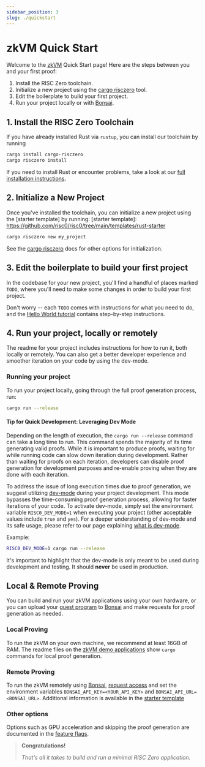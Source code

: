 ```yaml
---
sidebar_position: 3
slug: ./quickstart
---
```


# zkVM Quick Start

Welcome to the [zkVM] Quick Start page! Here are the steps between you and your first proof:

1. Install the RISC Zero toolchain.
2. Initialize a new project using the [cargo risczero] tool.
3. Edit the boilerplate to build your first project.
4. Run your project locally or with [Bonsai].

## 1. Install the RISC Zero Toolchain

If you have already installed Rust via `rustup`, you can install our toolchain by running

```bash
cargo install cargo-risczero
cargo risczero install
```

If you need to install Rust or encounter problems, take a look at our [full installation instructions](install.md).

## 2. Initialize a New Project

Once you've installed the toolchain, you can initialize a new project using the [starter template] by running:
[starter template]: https://github.com/risc0/risc0/tree/main/templates/rust-starter

```bash
cargo risczero new my_project
```

See the [cargo risczero] docs for other options for initialization.

## 3. Edit the boilerplate to build your first project

In the codebase for your new project, you'll find a handful of places marked `TODO`, where you'll need to make some changes in order to build your first project.

Don't worry -- each `TODO` comes with instructions for what you need to do, and the [Hello World tutorial] contains step-by-step instructions.

## 4. Run your project, locally or remotely

The readme for your project includes instructions for how to run it, both locally or remotely. You can also get a better developer experience and smoother iteration on your code by using the dev-mode.

### Running your project

To run your project locally, going through the full proof generation process, run:

```bash
cargo run --release
```

#### Tip for Quick Development: Leveraging Dev Mode

Depending on the length of execution, the `cargo run --release` command can take a long time to run. This command spends the majority of its time generating valid proofs. While it is important to produce proofs, waiting for while running code can slow down iteration during development. Rather than waiting for proofs on each iteration, developers can disable proof generation for development purposes and re-enable proving when they are done with each iteration.

To address the issue of long execution times due to proof generation, we suggest utilizing [dev-mode] during your project development. This mode bypasses the time-consuming proof generation process, allowing for faster iterations of your code. To activate dev-mode, simply set the environment variable `RISC0_DEV_MODE=1` when executing your project (other acceptable values include `true` and `yes`). For a deeper understanding of dev-mode and its safe usage, please refer to our page explaining [what is dev-mode].

Example:

```bash
RISC0_DEV_MODE=1 cargo run --release
```

It's important to highlight that the dev-mode is only meant to be used during development and testing. It should **never** be used in production.

## Local & Remote Proving

You can build and run your zkVM applications using your own hardware, or you can upload your [guest program] to [Bonsai] and make requests for proof generation as needed.

### Local Proving

To run the zkVM on your own machine, we recommend at least 16GB of RAM.
The readme files on the [zkVM demo applications] show `cargo` commands for local proof generation.

### Remote Proving

To run the zkVM remotely using [Bonsai], [request access] and set the environment variables `BONSAI_API_KEY=<YOUR_API_KEY>` and `BONSAI_API_URL=<BONSAI_URL>`.
Additional information is available in the [starter template](https://github.com/risc0/risc0/tree/main/templates/rust-starter#running-proofs-remotely-on-bonsai)

### Other options

Options such as GPU acceleration and skipping the proof generation are documented in the [feature flags].

> **Congratulations!**
>
> _That's all it takes to build and run a minimal RISC Zero application._

[zkVM]: ../zkvm/zkvm_overview.md
[guest program]: ../terminology.md#guest-program
[Bonsai]: ../bonsai/bonsai-overview.md
[install]: ./install.md
[feature flags]: https://github.com/risc0/risc0#feature-flags
[zkVM demo applications]: https://github.com/risc0/risc0/tree/v0.18.0/examples
[cargo risczero]: https://docs.rs/cargo-risczero/*/cargo_risczero
[Hello World tutorial]: https://github.com/risc0/risc0/tree/main/examples/hello-world/tutorial.md
[demo applications]: https://github.com/risc0/risc0/tree/v0.18.0/examples
[Bonsai Quick Start]: ../bonsai/quickstart.md
[request access]: https://bonsai.xyz/apply
[dev-mode]: ./dev-mode.md
[what is dev-mode]: ./dev-mode.md
